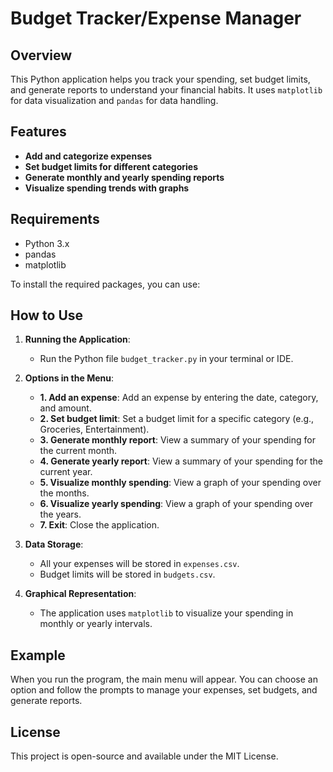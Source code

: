 # Budget Tracker/Expense Manager

## Overview
This Python application helps you track your spending, set budget limits, and generate reports to understand your financial habits. It uses `matplotlib` for data visualization and `pandas` for data handling.

## Features
- **Add and categorize expenses**
- **Set budget limits for different categories**
- **Generate monthly and yearly spending reports**
- **Visualize spending trends with graphs**

## Requirements
- Python 3.x
- pandas
- matplotlib

To install the required packages, you can use:

## How to Use

1. **Running the Application**:
   - Run the Python file `budget_tracker.py` in your terminal or IDE.

2. **Options in the Menu**:
   - **1. Add an expense**: Add an expense by entering the date, category, and amount.
   - **2. Set budget limit**: Set a budget limit for a specific category (e.g., Groceries, Entertainment).
   - **3. Generate monthly report**: View a summary of your spending for the current month.
   - **4. Generate yearly report**: View a summary of your spending for the current year.
   - **5. Visualize monthly spending**: View a graph of your spending over the months.
   - **6. Visualize yearly spending**: View a graph of your spending over the years.
   - **7. Exit**: Close the application.

3. **Data Storage**:
   - All your expenses will be stored in `expenses.csv`.
   - Budget limits will be stored in `budgets.csv`.

4. **Graphical Representation**:
   - The application uses `matplotlib` to visualize your spending in monthly or yearly intervals.

## Example

When you run the program, the main menu will appear. You can choose an option and follow the prompts to manage your expenses, set budgets, and generate reports.

## License
This project is open-source and available under the MIT License.


